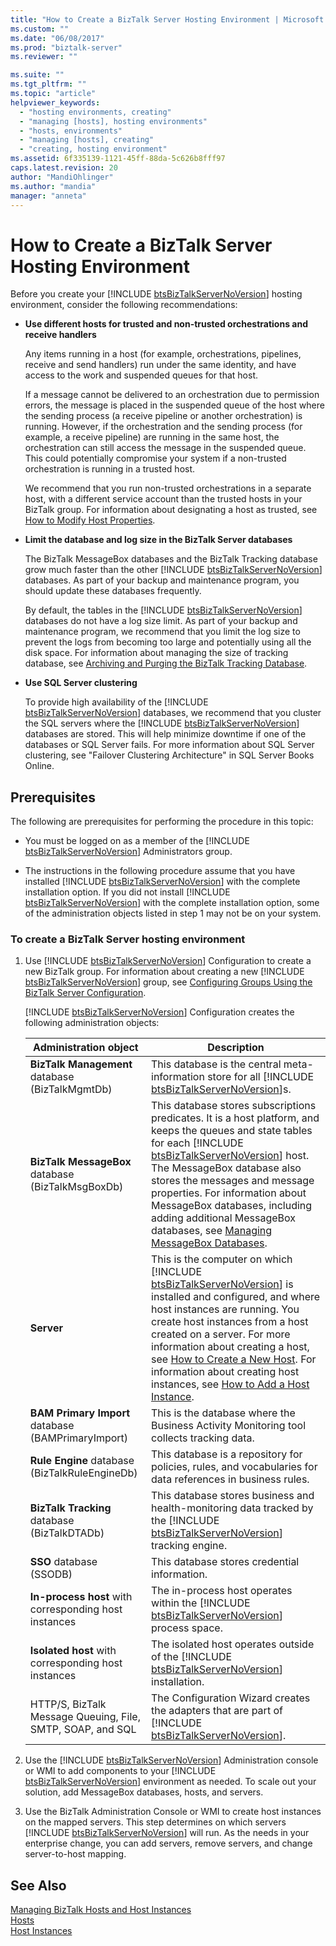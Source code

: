 ```yaml
---
title: "How to Create a BizTalk Server Hosting Environment | Microsoft Docs"
ms.custom: ""
ms.date: "06/08/2017"
ms.prod: "biztalk-server"
ms.reviewer: ""

ms.suite: ""
ms.tgt_pltfrm: ""
ms.topic: "article"
helpviewer_keywords: 
  - "hosting environments, creating"
  - "managing [hosts], hosting environments"
  - "hosts, environments"
  - "managing [hosts], creating"
  - "creating, hosting environment"
ms.assetid: 6f335139-1121-45ff-88da-5c626b8fff97
caps.latest.revision: 20
author: "MandiOhlinger"
ms.author: "mandia"
manager: "anneta"
---
```

# How to Create a BizTalk Server Hosting Environment
Before you create your [!INCLUDE [btsBizTalkServerNoVersion](../includes/btsbiztalkservernoversion-md.md)] hosting environment, consider the following recommendations:  

- **Use different hosts for trusted and non-trusted orchestrations and receive handlers**  

   Any items running in a host (for example, orchestrations, pipelines, receive and send handlers) run under the same identity, and have access to the work and suspended queues for that host.  

   If a message cannot be delivered to an orchestration due to permission errors, the message is placed in the suspended queue of the host where the sending process (a receive pipeline or another orchestration) is running. However, if the orchestration and the sending process (for example, a receive pipeline) are running in the same host, the orchestration can still access the message in the suspended queue. This could potentially compromise your system if a non-trusted orchestration is running in a trusted host.  

   We recommend that you run non-trusted orchestrations in a separate host, with a different service account than the trusted hosts in your BizTalk group. For information about designating a host as trusted, see [How to Modify Host Properties](../core/how-to-modify-host-properties.md).  

- **Limit the database and log size in the BizTalk Server databases**  

   The BizTalk MessageBox databases and the BizTalk Tracking database grow much faster than the other [!INCLUDE [btsBizTalkServerNoVersion](../includes/btsbiztalkservernoversion-md.md)] databases. As part of your backup and maintenance program, you should update these databases frequently.  

   By default, the tables in the [!INCLUDE [btsBizTalkServerNoVersion](../includes/btsbiztalkservernoversion-md.md)] databases do not have a log size limit. As part of your backup and maintenance program, we recommend that you limit the log size to prevent the logs from becoming too large and potentially using all the disk space. For information about managing the size of tracking database, see [Archiving and Purging the BizTalk Tracking Database](../core/archiving-and-purging-the-biztalk-tracking-database.md).  

- **Use SQL Server clustering**  

   To provide high availability of the [!INCLUDE [btsBizTalkServerNoVersion](../includes/btsbiztalkservernoversion-md.md)] databases, we recommend that you cluster the SQL servers where the [!INCLUDE [btsBizTalkServerNoVersion](../includes/btsbiztalkservernoversion-md.md)] databases are stored. This will help minimize downtime if one of the databases or SQL Server fails. For more information about SQL Server clustering, see "Failover Clustering Architecture" in SQL Server Books Online.  

## Prerequisites  
 The following are prerequisites for performing the procedure in this topic:  

- You must be logged on as a member of the [!INCLUDE [btsBizTalkServerNoVersion](../includes/btsbiztalkservernoversion-md.md)] Administrators group.  

- The instructions in the following procedure assume that you have installed [!INCLUDE [btsBizTalkServerNoVersion](../includes/btsbiztalkservernoversion-md.md)] with the complete installation option. If you did not install [!INCLUDE [btsBizTalkServerNoVersion](../includes/btsbiztalkservernoversion-md.md)] with the complete installation option, some of the administration objects listed in step 1 may not be on your system.  

### To create a BizTalk Server hosting environment  

1. Use [!INCLUDE [btsBizTalkServerNoVersion](../includes/btsbiztalkservernoversion-md.md)] Configuration to create a new BizTalk group. For information about creating a new [!INCLUDE [btsBizTalkServerNoVersion](../includes/btsbiztalkservernoversion-md.md)] group, see [Configuring Groups Using the BizTalk Server Configuration](http://msdn.microsoft.com/library/16beb7bb-091c-4056-8622-cc79c95186e9).  

    [!INCLUDE [btsBizTalkServerNoVersion](../includes/btsbiztalkservernoversion-md.md)] Configuration creates the following administration objects:  


   |                       Administration object                        |                                                                                                                                                                                                                                       Description                                                                                                                                                                                                                                        |
   |--------------------------------------------------------------------|------------------------------------------------------------------------------------------------------------------------------------------------------------------------------------------------------------------------------------------------------------------------------------------------------------------------------------------------------------------------------------------------------------------------------------------------------------------------------------------|
   |    <strong>BizTalk Management</strong> database (BizTalkMgmtDb)    |                                                                                                                                                                    This database is the central meta-information store for all [!INCLUDE [btsBizTalkServerNoVersion](../includes/btsbiztalkservernoversion-md.md)]s.                                                                                                                                                                     |
   |   <strong>BizTalk MessageBox</strong> database (BizTalkMsgBoxDb)   |           This database stores subscriptions predicates. It is a host platform, and keeps the queues and state tables for each [!INCLUDE [btsBizTalkServerNoVersion](../includes/btsbiztalkservernoversion-md.md)] host. The MessageBox database also stores the messages and message properties. For information about MessageBox databases, including adding additional MessageBox databases, see [Managing MessageBox Databases](../core/managing-messagebox-databases.md).           |
   |                      <strong>Server</strong>                       | This is the computer on which [!INCLUDE [btsBizTalkServerNoVersion](../includes/btsbiztalkservernoversion-md.md)] is installed and configured, and where host instances are running. You create host instances from a host created on a server. For more information about creating a host, see [How to Create a New Host](../core/how-to-create-a-new-host.md). For information about creating host instances, see [How to Add a Host Instance](../core/how-to-add-a-host-instance.md). |
   |  <strong>BAM Primary Import</strong> database (BAMPrimaryImport)   |                                                                                                                                                                                                 This is the database where the Business Activity Monitoring tool collects tracking data.                                                                                                                                                                                                 |
   |    <strong>Rule Engine</strong> database (BizTalkRuleEngineDb)     |                                                                                                                                                                                        This database is a repository for policies, rules, and vocabularies for data references in business rules.                                                                                                                                                                                        |
   |     <strong>BizTalk Tracking</strong> database (BizTalkDTADb)      |                                                                                                                                                       This database stores business and health-monitoring data tracked by the [!INCLUDE [btsBizTalkServerNoVersion](../includes/btsbiztalkservernoversion-md.md)] tracking engine.                                                                                                                                                       |
   |               <strong>SSO</strong> database (SSODB)                |                                                                                                                                                                                                                       This database stores credential information.                                                                                                                                                                                                                       |
   | <strong>In-process host</strong> with corresponding host instances |                                                                                                                                                                        The in-process host operates within the [!INCLUDE [btsBizTalkServerNoVersion](../includes/btsbiztalkservernoversion-md.md)] process space.                                                                                                                                                                        |
   |  <strong>Isolated host</strong> with corresponding host instances  |                                                                                                                                                                       The isolated host operates outside of the [!INCLUDE [btsBizTalkServerNoVersion](../includes/btsbiztalkservernoversion-md.md)] installation.                                                                                                                                                                        |
   |     HTTP/S, BizTalk Message Queuing, File, SMTP, SOAP, and SQL     |                                                                                                                                                                   The Configuration Wizard creates the adapters that are part of [!INCLUDE [btsBizTalkServerNoVersion](../includes/btsbiztalkservernoversion-md.md)].                                                                                                                                                                    |


2. Use the [!INCLUDE [btsBizTalkServerNoVersion](../includes/btsbiztalkservernoversion-md.md)] Administration console or WMI to add components to your [!INCLUDE [btsBizTalkServerNoVersion](../includes/btsbiztalkservernoversion-md.md)] environment as needed. To scale out your solution, add MessageBox databases, hosts, and servers.  

3. Use the BizTalk Administration Console or WMI to create host instances on the mapped servers. This step determines on which servers [!INCLUDE [btsBizTalkServerNoVersion](../includes/btsbiztalkservernoversion-md.md)] will run. As the needs in your enterprise change, you can add servers, remove servers, and change server-to-host mapping.  

## See Also  
 [Managing BizTalk Hosts and Host Instances](../core/managing-biztalk-hosts-and-host-instances.md)   
 [Hosts](../core/hosts.md)   
 [Host Instances](../core/host-instances.md)